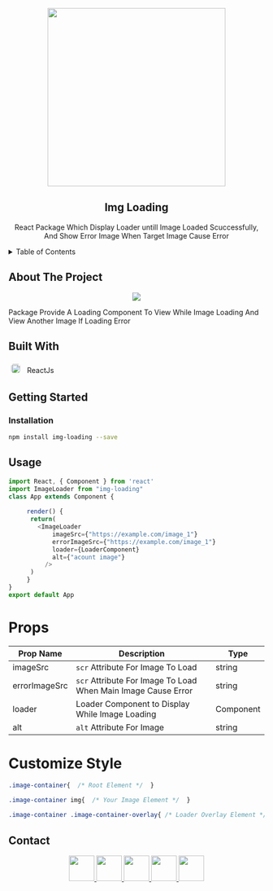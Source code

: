 <br />
<div align="center">
  <a href="https://github.com/ehabAbdelMawla/img-loading">
   <img src="https://user-images.githubusercontent.com/51888513/189497092-eeb07586-b190-45fb-b29b-95fc42f3c469.gif" width="350"  />
  </a>
  <h2 align="center">Img Loading</h2>
  <p align="center">
  React Package Which Display Loader untill Image Loaded Scuccessfully, And Show Error Image When Target Image Cause Error
  </p>
</div>

<!-- TABLE OF CONTENTS -->
<details>
  <summary>Table of Contents</summary>
  <ul>
    <li>
      <a href="#about-the-project">About The Project</a>
    </li>
    <li><a href="#built-with">Built With</a></li>
        <li><a href="#installation">Installation</a></li>
    <li><a href="#usage">Usage</a></li>
    <li><a href="#contact">Contact</a></li>
  </ul>
</details>

<!-- ABOUT THE PROJECT -->
## About The Project

<p align="center">
 <img src="https://user-images.githubusercontent.com/51888513/132089942-f2138b6b-dc06-43a4-b053-1e70b94ca977.gif"   />
 
  <p>Package Provide A Loading Component To View While Image Loading And View Another Image If Loading Error </p>

## Built With

 <kbd><img src="https://user-images.githubusercontent.com/51888513/188966114-ac50454b-7d33-4985-98f9-231b6ecea713.png" width="18" style="border-radius:5px; margin:5px"/> </kbd> ReactJs <br/>

 <!-- GETTING STARTED -->
## Getting Started 
  
### Installation

```sh
npm install img-loading --save
```

<!-- USAGE EXAMPLES -->
## Usage

```js
import React, { Component } from 'react'
import ImageLoader from "img-loading"
class App extends Component {
  
     render() {
      return(
        <ImageLoader 
            imageSrc={"https://example.com/image_1"}
            errorImageSrc={"https://example.com/image_1"}  
            loader={LoaderComponent}
            alt={"acount image"}
          />
      )
     }
}
export default App

```
# Props
| Prop Name  | Description | Type |
| ------------- | ------------- |------------- |
| imageSrc  | `scr` Attribute For Image To Load | string |
| errorImageSrc | `scr` Attribute For Image To Load When Main Image Cause Error | string |
| loader  | Loader Component to Display While Image Loading | Component |
| alt  | `alt` Attribute For Image  | string |

# Customize Style
```css
.image-container{  /* Root Element */  }
 
.image-container img{  /* Your Image Element */  }

.image-container .image-container-overlay{ /* Loader Overlay Element */   }

```

<!-- CONTACT -->
## Contact
<p align="center">
<a  href="mailto:eabdo1474@gmail.com">
 <img src="https://user-images.githubusercontent.com/51888513/188922645-da22d955-0b02-46d9-8145-564b54316d87.png" width="50"/> 
</a>
<a href="https://www.youtube.com/channel/UCnoe7bD7w2fWYlNzqY3qjLA">
<img src="https://user-images.githubusercontent.com/51888513/188924271-4554ab67-60b6-46db-9d38-b5d284bfc324.png" width="50"/>
</a>
<a href="https://www.linkedin.com/in/ehab-abdel-mawla-9b20aa183">
<img src="https://user-images.githubusercontent.com/51888513/188924356-4578aa1f-26c0-4310-a16d-f4eb3c891b8d.png" width="50"/>
</a>
<a href="https://codepen.io/ehabAbdelMola"><img src="https://user-images.githubusercontent.com/51888513/188924374-5169b372-1eda-4639-95b7-ceacbe31b861.png"   width="50"/> </a>
<a href="https://www.instagram.com/abdoehab4551/"><img src="https://user-images.githubusercontent.com/51888513/188924858-1b4bd316-4259-4f22-be15-0872c31ebc12.png"   width="50"/> </a>

</p>


